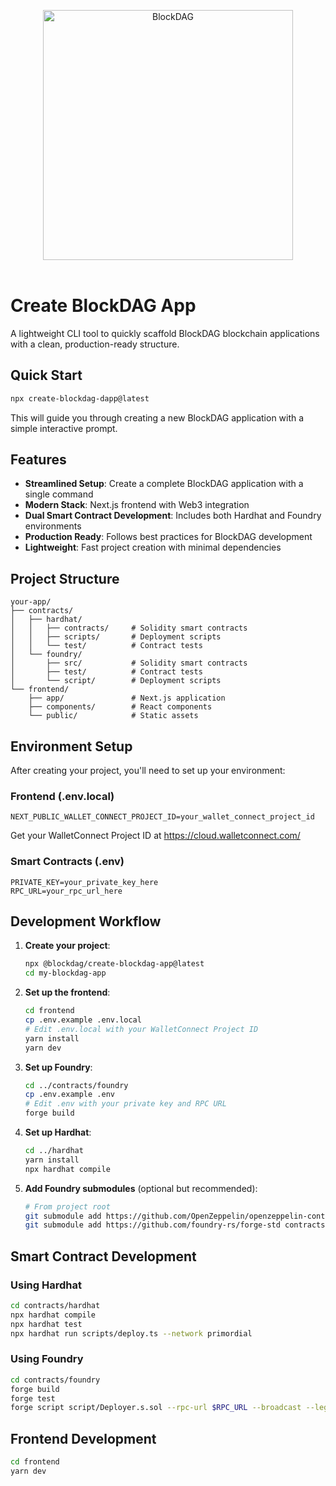 <div align="center">	
    <p>	
	    <a href="(https://www.morphl2.io/)">	
            <div>	
	           <img width="400px" src="https://blockdag.network/images/presskit/Logo.svg" align="center" alt="BlockDAG" />	
		    </div>
	    </a>
            <br>
    </p>
      
</div>

# Create BlockDAG App

A lightweight CLI tool to quickly scaffold BlockDAG blockchain applications with a clean, production-ready structure.

## Quick Start

```bash
npx create-blockdag-dapp@latest
```

This will guide you through creating a new BlockDAG application with a simple interactive prompt.

## Features

- **Streamlined Setup**: Create a complete BlockDAG application with a single command
- **Modern Stack**: Next.js frontend with Web3 integration
- **Dual Smart Contract Development**: Includes both Hardhat and Foundry environments
- **Production Ready**: Follows best practices for BlockDAG development
- **Lightweight**: Fast project creation with minimal dependencies

## Project Structure

```
your-app/
├── contracts/
│   ├── hardhat/
│   │   ├── contracts/     # Solidity smart contracts
│   │   ├── scripts/       # Deployment scripts
│   │   └── test/          # Contract tests
│   └── foundry/
│       ├── src/           # Solidity smart contracts
│       ├── test/          # Contract tests
│       └── script/        # Deployment scripts
└── frontend/
    ├── app/               # Next.js application
    ├── components/        # React components
    └── public/            # Static assets
```

## Environment Setup

After creating your project, you'll need to set up your environment:

### Frontend (.env.local)

```
NEXT_PUBLIC_WALLET_CONNECT_PROJECT_ID=your_wallet_connect_project_id
```

Get your WalletConnect Project ID at https://cloud.walletconnect.com/

### Smart Contracts (.env)

```
PRIVATE_KEY=your_private_key_here
RPC_URL=your_rpc_url_here
```

## Development Workflow

1. **Create your project**:
   ```bash
   npx @blockdag/create-blockdag-app@latest
   cd my-blockdag-app
   ```
2. **Set up the frontend**:
   ```bash
   cd frontend
   cp .env.example .env.local
   # Edit .env.local with your WalletConnect Project ID
   yarn install
   yarn dev
   ```
3. **Set up Foundry**:
   ```bash
   cd ../contracts/foundry
   cp .env.example .env
   # Edit .env with your private key and RPC URL
   forge build
   ```
4. **Set up Hardhat**:

   ```bash
   cd ../hardhat
   yarn install
   npx hardhat compile
   ```

5. **Add Foundry submodules** (optional but recommended):
   ```bash
   # From project root
   git submodule add https://github.com/OpenZeppelin/openzeppelin-contracts.git contracts/foundry/lib/openzeppelin-contracts
   git submodule add https://github.com/foundry-rs/forge-std contracts/foundry/lib/forge-std
   ```

## Smart Contract Development

### Using Hardhat

```bash
cd contracts/hardhat
npx hardhat compile
npx hardhat test
npx hardhat run scripts/deploy.ts --network primordial
```

### Using Foundry

```bash
cd contracts/foundry
forge build
forge test
forge script script/Deployer.s.sol --rpc-url $RPC_URL --broadcast --legacy --private-key $PRIVATE_KEY
```

## Frontend Development

```bash
cd frontend
yarn dev
```
